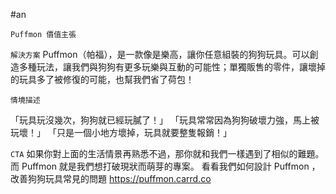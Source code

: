 #an 

`Puffmon 價值主張`

`解決方案`
Puffmon（帕福），是一款像是樂高，讓你任意組裝的狗狗玩具。可以創造多種玩法，讓我們與狗狗有更多玩樂與互動的可能性；單獨販售的零件，讓壞掉的玩具多了被修復的可能，也幫我們省了荷包！

`情境描述`

「玩具玩沒幾次，狗狗就已經玩膩了！」
「玩具常常因為狗狗破壞力強，馬上被玩壞！」
「只是一個小地方壞掉，玩具就要整隻報銷！」

`CTA`
如果你對上面的生活情景再熟悉不過，那你就和我們一樣遇到了相似的難題。而 Puffmon 就是我們想打破現狀而萌芽的專案。
看看我們如何設計 Puffmon ，改善狗狗玩具常見的問題
https://puffmon.carrd.co

